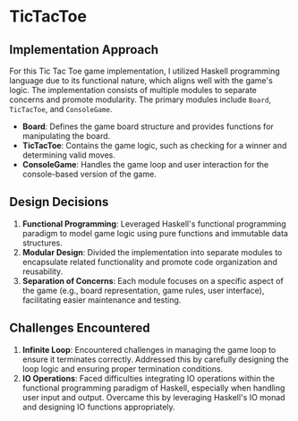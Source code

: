 # TicTacToe


## Implementation Approach
For this Tic Tac Toe game implementation, I utilized Haskell programming language due to its functional nature, which aligns well with the game's logic. The implementation consists of multiple modules to separate concerns and promote modularity. The primary modules include `Board`, `TicTacToe`, and `ConsoleGame`.

- **Board**: Defines the game board structure and provides functions for manipulating the board.
- **TicTacToe**: Contains the game logic, such as checking for a winner and determining valid moves.
- **ConsoleGame**: Handles the game loop and user interaction for the console-based version of the game.

## Design Decisions
1. **Functional Programming**: Leveraged Haskell's functional programming paradigm to model game logic using pure functions and immutable data structures.
2. **Modular Design**: Divided the implementation into separate modules to encapsulate related functionality and promote code organization and reusability.
3. **Separation of Concerns**: Each module focuses on a specific aspect of the game (e.g., board representation, game rules, user interface), facilitating easier maintenance and testing.

## Challenges Encountered
1. **Infinite Loop**: Encountered challenges in managing the game loop to ensure it terminates correctly. Addressed this by carefully designing the loop logic and ensuring proper termination conditions.
2. **IO Operations**: Faced difficulties integrating IO operations within the functional programming paradigm of Haskell, especially when handling user input and output. Overcame this by leveraging Haskell's IO monad and designing IO functions appropriately.